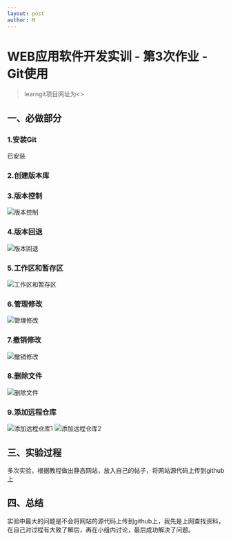 ```yaml
---
layout: post
author: M
---
```

# WEB应用软件开发实训 - 第3次作业 - Git使用

>learngit项目网址为<>

## 一、必做部分

### 1.安装Git
已安装
### 2.创建版本库
### 3.版本控制
![版本控制](/images/版本控制.png)
### 4.版本回退
![版本回退](/images/版本回退.png)
### 5.工作区和暂存区
![工作区和暂存区](/images/工作区和暂存区.png)
### 6.管理修改
![管理修改](/images/管理修改.png)
### 7.撤销修改
![撤销修改](/images/撤销修改.png)
### 8.删除文件
![删除文件](/images/删除文件.png)
### 9.添加远程仓库
![添加远程仓库1](/images/添加远程仓库1.png)
![添加远程仓库2](/images/添加远程仓库2.png)

## 三、实验过程
多次实验，根据教程做出静态网站，放入自己的帖子，将网站源代码上传到github上

## 四、总结
实验中最大的问题是不会将网站的源代码上传到github上，我先是上网查找资料，在自己对过程有大致了解后，再在小组内讨论，最后成功解决了问题。
